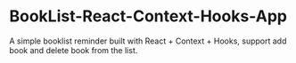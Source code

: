 # BookList-React-Context-Hooks-App
A simple booklist reminder built with React + Context + Hooks, support add book and delete book from the list.
